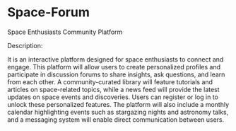 # Space-Forum
Space Enthusiasts Community Platform

Description:

It is an interactive platform designed for space enthusiasts to connect and engage. This platform will allow users to create personalized profiles and participate in discussion forums to share insights, ask questions, and learn from each other. A community-curated library will feature tutorials and articles on space-related topics, while a news feed will provide the latest updates on space events and discoveries. Users can register or log in to unlock these personalized features. The platform will also include a monthly calendar highlighting events such as stargazing nights and astronomy talks, and a messaging system will enable direct communication between users.
